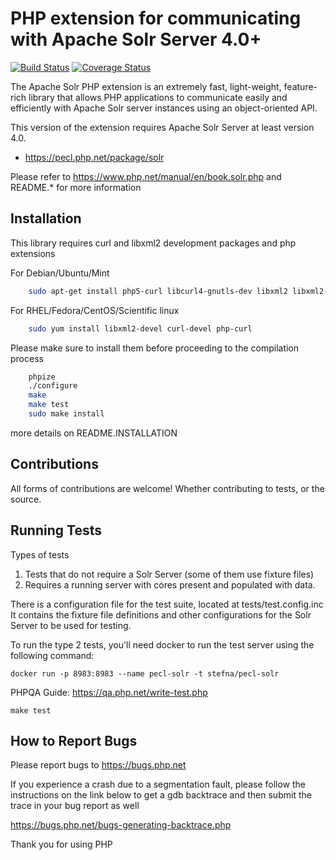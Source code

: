 # PHP extension for communicating with Apache Solr Server 4.0+

[![Build Status](https://github.com/php/pecl-search_engine-solr/actions/workflows/ci.yml/badge.svg?branch=master)](https://github.com/php/pecl-search_engine-solr/actions/workflows/ci.yml)
[![Coverage Status](https://coveralls.io/repos/github/php/pecl-search_engine-solr/badge.svg?branch=master)](https://coveralls.io/github/php/pecl-search_engine-solr?branch=master)

The Apache Solr PHP extension is an extremely fast, light-weight, feature-rich library that allows PHP applications to communicate easily and efficiently with Apache Solr server instances using an object-oriented API.

This version of the extension requires Apache Solr Server at least version 4.0.

- https://pecl.php.net/package/solr

Please refer to https://www.php.net/manual/en/book.solr.php and README.* for more information


Installation
------------

This library requires curl and libxml2 development packages and php extensions

For Debian/Ubuntu/Mint

```bash
    sudo apt-get install php5-curl libcurl4-gnutls-dev libxml2 libxml2-dev
```
For RHEL/Fedora/CentOS/Scientific linux
```bash
    sudo yum install libxml2-devel curl-devel php-curl
```


Please make sure to install them before proceeding to the compilation process
```bash
    phpize
    ./configure
    make
    make test
    sudo make install
```

more details on README.INSTALLATION

Contributions
-------------
All forms of contributions are welcome! Whether contributing to tests, or the source.

Running Tests
-------------
Types of tests

1. Tests that do not require a Solr Server (some of them use fixture files)
2. Requires a running server with cores present and populated with data.

There is a configuration file for the test suite, located at tests/test.config.inc
It contains the fixture file definitions and other configurations for the Solr Server to be used for testing.

To run the type 2 tests, you'll need docker to run the test server using the following command:

```docker run -p 8983:8983 --name pecl-solr -t stefna/pecl-solr```

PHPQA Guide: https://qa.php.net/write-test.php


``` make test ```

How to Report Bugs
------------------

Please report bugs to https://bugs.php.net

If you experience a crash due to a segmentation fault, please follow the instructions on the link below
to get a gdb backtrace and then submit the trace in your bug report as well

https://bugs.php.net/bugs-generating-backtrace.php

Thank you for using PHP
